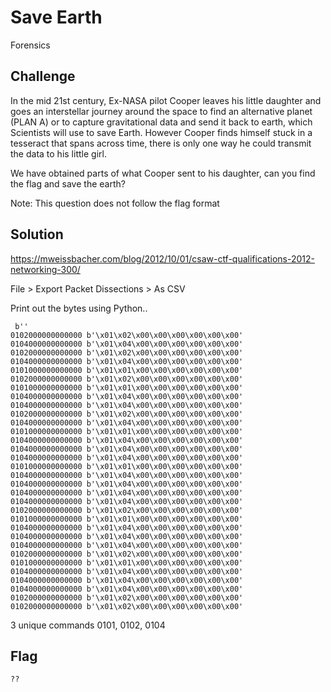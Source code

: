 # Save Earth
Forensics

## Challenge 

In the mid 21st century, Ex-NASA pilot Cooper leaves his little daughter and goes an interstellar journey around the space to find an alternative planet (PLAN A) or to capture gravitational data and send it back to earth, which Scientists will use to save Earth. However Cooper finds himself stuck in a tesseract that spans across time, there is only one way he could transmit the data to his little girl.

We have obtained parts of what Cooper sent to his daughter, can you find the flag and save the earth?

Note: This question does not follow the flag format

## Solution

https://mweissbacher.com/blog/2012/10/01/csaw-ctf-qualifications-2012-networking-300/

File > Export Packet Dissections > As CSV


Print out the bytes using Python..

	 b''
	0102000000000000 b'\x01\x02\x00\x00\x00\x00\x00\x00'
	0104000000000000 b'\x01\x04\x00\x00\x00\x00\x00\x00'
	0102000000000000 b'\x01\x02\x00\x00\x00\x00\x00\x00'
	0104000000000000 b'\x01\x04\x00\x00\x00\x00\x00\x00'
	0101000000000000 b'\x01\x01\x00\x00\x00\x00\x00\x00'
	0102000000000000 b'\x01\x02\x00\x00\x00\x00\x00\x00'
	0101000000000000 b'\x01\x01\x00\x00\x00\x00\x00\x00'
	0104000000000000 b'\x01\x04\x00\x00\x00\x00\x00\x00'
	0104000000000000 b'\x01\x04\x00\x00\x00\x00\x00\x00'
	0102000000000000 b'\x01\x02\x00\x00\x00\x00\x00\x00'
	0104000000000000 b'\x01\x04\x00\x00\x00\x00\x00\x00'
	0101000000000000 b'\x01\x01\x00\x00\x00\x00\x00\x00'
	0104000000000000 b'\x01\x04\x00\x00\x00\x00\x00\x00'
	0104000000000000 b'\x01\x04\x00\x00\x00\x00\x00\x00'
	0104000000000000 b'\x01\x04\x00\x00\x00\x00\x00\x00'
	0101000000000000 b'\x01\x01\x00\x00\x00\x00\x00\x00'
	0104000000000000 b'\x01\x04\x00\x00\x00\x00\x00\x00'
	0104000000000000 b'\x01\x04\x00\x00\x00\x00\x00\x00'
	0104000000000000 b'\x01\x04\x00\x00\x00\x00\x00\x00'
	0104000000000000 b'\x01\x04\x00\x00\x00\x00\x00\x00'
	0102000000000000 b'\x01\x02\x00\x00\x00\x00\x00\x00'
	0101000000000000 b'\x01\x01\x00\x00\x00\x00\x00\x00'
	0104000000000000 b'\x01\x04\x00\x00\x00\x00\x00\x00'
	0104000000000000 b'\x01\x04\x00\x00\x00\x00\x00\x00'
	0104000000000000 b'\x01\x04\x00\x00\x00\x00\x00\x00'
	0102000000000000 b'\x01\x02\x00\x00\x00\x00\x00\x00'
	0101000000000000 b'\x01\x01\x00\x00\x00\x00\x00\x00'
	0104000000000000 b'\x01\x04\x00\x00\x00\x00\x00\x00'
	0104000000000000 b'\x01\x04\x00\x00\x00\x00\x00\x00'
	0104000000000000 b'\x01\x04\x00\x00\x00\x00\x00\x00'
	0102000000000000 b'\x01\x02\x00\x00\x00\x00\x00\x00'
	0102000000000000 b'\x01\x02\x00\x00\x00\x00\x00\x00'

3 unique commands 0101, 0102, 0104


## Flag

	??